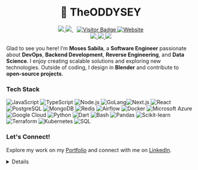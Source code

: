 <h1 align='center'>🚀 TheODDYSEY</h1>
<p align='center'>
  <a href="https://wakatime.com/@73032397-dc32-4141-8070-8057d7fa46cb">
    <img src="https://wakatime.com/badge/user/73032397-dc32-4141-8070-8057d7fa46cb.svg"/>
  </a>
  <a href="https://github.com/TheODDYSEY?tab=repositories">
    <img src="https://img.shields.io/github/stars/TheODDYSEY?style=flat&logo=github&label=Total%20Stars&color=teal"/>
  </a>
  <a href="https://visitor-badge.laobi.icu/badge?page_id=TheODDYSEY.TheODDYSEY">
    <img src="https://visitor-badge.laobi.icu/badge?page_id=TheODDYSEY.TheODDYSEY" alt="Visitor Badge" style="margin-left: 10px;"/>
  </a>
  <a href="https://sabila.vercel.app/">
    <img alt="Website" src="https://img.shields.io/website?url=https%3A%2F%2Fjacobcolvin.com">
  </a>
  <br/>
  <a href="https://github.com/TheODDYSEY">
    <img src="https://img.shields.io/badge/-@TheODDYSEY-181717?style=flat&logo=Github&logoColor=white"/>
  </a>
  <a href="https://www.npmjs.com/~nodejs987">
    <img src="https://img.shields.io/badge/npm-nodejs987-FF0000?logo=npm"/>
  </a>
  <a href="https://www.linkedin.com/in/moses-sabila-514492263/">
    <img src="https://img.shields.io/static/v1.svg?label=LinkedIn&message=Moses-Sabila&logo=linkedin&style=flat&color=blue"/>
  </a>
</p>

Glad to see you here! I’m **Moses Sabila**, a **Software Engineer** passionate about **DevOps**, **Backend Development**, **Reverse Engineering**, and **Data Science**. I enjoy creating scalable solutions and exploring new technologies. Outside of coding, I design in **Blender** and contribute to **open-source projects**.


### Tech Stack
![JavaScript](https://img.shields.io/badge/JavaScript-F7DF1E?logo=javascript&logoColor=black)  ![TypeScript](https://img.shields.io/badge/TypeScript-007ACC?logo=typescript&logoColor=white)  ![Node.js](https://img.shields.io/badge/Node.js-43853D?logo=node.js&logoColor=white)  ![GoLang](https://img.shields.io/badge/Golang-00ADD8?logo=go&logoColor=white)![Next.js](https://img.shields.io/badge/Next.js-000000?logo=next.js&logoColor=white)  ![React](https://img.shields.io/badge/React-61DAFB?logo=react&logoColor=black)  ![PostgreSQL](https://img.shields.io/badge/PostgreSQL-316192?logo=postgresql&logoColor=white)  ![MongoDB](https://img.shields.io/badge/MongoDB-4EA94B?logo=mongodb&logoColor=white)  ![Redis](https://img.shields.io/badge/Redis-DC382D?logo=redis&logoColor=white)  ![Airflow](https://img.shields.io/badge/Apache%20Airflow-0179C5?logo=apache-airflow&logoColor=white)  ![Docker](https://img.shields.io/badge/Docker-2496ED?logo=docker&logoColor=white)  ![Microsoft Azure](https://img.shields.io/badge/Microsoft%20Azure-0078D4?logo=microsoft-azure&logoColor=white)  ![Google Cloud](https://img.shields.io/badge/Google%20Cloud-4285F4?logo=google-cloud&logoColor=white) ![Python](https://img.shields.io/badge/Python-3776AB?logo=python&logoColor=white)  ![Dart](https://img.shields.io/badge/Dart-0175C2?logo=dart&logoColor=white)  ![Bash](https://img.shields.io/badge/Bash-4EAA25?logo=gnu-bash&logoColor=white)  ![Pandas](https://img.shields.io/badge/Pandas-150458?logo=pandas&logoColor=white)  ![Scikit-learn](https://img.shields.io/badge/Scikit%20Learn-F7931E?logo=scikit-learn&logoColor=white)  ![Terraform](https://img.shields.io/badge/Terraform-623CE4?logo=terraform&logoColor=white)  ![Kubernetes](https://img.shields.io/badge/Kubernetes-326CE5?logo=kubernetes&logoColor=white) ![SQL](https://img.shields.io/badge/SQL-4479A1?logo=postgresql&logoColor=white) 

### Let's Connect!
Explore my work on my [Portfolio](https://sabila.vercel.app/) and connect with me on [LinkedIn](https://www.linkedin.com/in/moses-sabila-514492263/).

<details>
<p align="center">
  <img height="50%" width="auto" src="https://github-readme-stats.vercel.app/api?username=TheODDYSEY&show_icons=true&count_private=true&theme=darcula&hide_border=true&hide=issues,contribs&bg_color=00000000">
  <img height="50%" width="auto" src="https://github-readme-stats.vercel.app/api/top-langs/?username=TheODDYSEY&layout=compact&hide_border=true&theme=darcula&bg_color=00000000&langs_count=6&hide=jupyter%20notebook,tex,css,php&exclude_repo=Pacman-AI">
  <img src="https://github-readme-streak-stats.herokuapp.com?user=TheODDYSEY&theme=darcula&hide_border=true&background=FFFFFF00">
  <br>
  <br>
</p>
</details>
<br />

